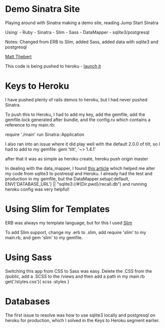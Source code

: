 Demo Sinatra Site
=================

Playing around with Sinatra making a demo site, reading Jump Start Sinatra

Using:
	- Ruby
	- Sinatra
	- Slim
	- Sass
	- DataMapper
	- sqlite3/postgresql	

Notes: Changed from ERB to Slim, added Sass, added data with sqlite3 and postgresql

[Matt Thebert](matt@thebert.com)

This code is being pushed to heroku - [launch it](http://obscure-citadel-5269.herokuapp.com)

Keys to Heroku
==============
I have pushed plenty of rails demos to heroku, but I had never pushed Sinatra.  

To push this to Heroku, I had to add my key, add the gemfile, add the gemfile.lock generated after bundle, and the config.ru which contains a reference to my main.rb:

require './main'
run Sinatra::Application

I also ran into an issue where it did play well with the default 2.0.0 of tilt, so I had to add to my gemfile:
gem 'tilt', '~> 1.4.1'

after that it was as simple as heroku create, heroku push origin master

In dealing with the data_mapper, I found [this article](http://stackoverflow.com/questions/8866411/deploy-a-simple-test-app-with-sinatra-datamapper-postgres-heroku-returns)  which helped me alter my code from sqlite3 to postresql and Heroku.  I already had the test and production in my gemfile, but the DataMapper.setup(:default, ENV['DATABASE_URL'] || "sqlite3://#{Dir.pwd}/recall.db") and running heroku config was very helpful!

Using Slim for Templates
========================
ERB was always my template language, but for this I used [Slim](http://slim-lang.com/)

To add Slim support, change my .erb to .slim, add require 'slim' to my main.rb, and gem 'slim' to my gemfile.

Using Sass
==========
Switching this app from CSS to Sass was easy.  Delete the .CSS from the /public, add a .SCSS to the /views and then add a path in my main.rb get('/styles.css'){ scss :styles } 

Databases
=========
The first issue to resolve was how to use sqlite3 locally and postgresql on heroku for production, which I solved in the Keys to Heroku segment earlier.

